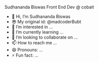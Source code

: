 Sudhananda Biswas
Front End Dev @ cobait
- 👋 Hi, I’m Sudhananda Biswas
- 😎 My original id: @madcoderBubt
- 👀 I’m interested in ...
- 🌱 I’m currently learning ...
- 💞️ I’m looking to collaborate on ...
- 📫 How to reach me ...
- 😄 Pronouns: ...
- ⚡ Fun fact: ...

<!---
shbsovon/shbsovon is a ✨ special ✨ repository because its `README.md` (this file) appears on your GitHub profile.
You can click the Preview link to take a look at your changes.
--->

